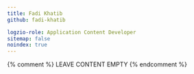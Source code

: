 ```yaml
---
title: Fadi Khatib
github: fadi-khatib

logzio-role: Application Content Developer
sitemap: false
noindex: true
---
```


{% comment %} LEAVE CONTENT EMPTY {% endcomment %}
